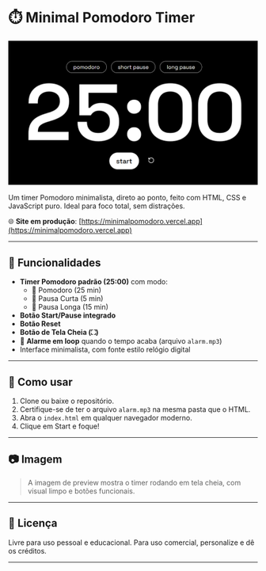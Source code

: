 # ⏱️ Minimal Pomodoro Timer

![Preview](./screenshot.png)

Um timer Pomodoro minimalista, direto ao ponto, feito com HTML, CSS e JavaScript puro. Ideal para foco total, sem distrações.

🌐 **Site em produção**: [https://minimalpomodoro.vercel.app](https://minimalpomodoro.vercel.app)

---

## 🎯 Funcionalidades

- **Timer Pomodoro padrão (25:00)** com modo:
  - 🍅 Pomodoro (25 min)
  - 🌿 Pausa Curta (5 min)
  - 🌴 Pausa Longa (15 min)
- **Botão Start/Pause integrado**
- **Botão Reset**
- **Botão de Tela Cheia (⛶)**
- 🔔 **Alarme em loop** quando o tempo acaba (arquivo `alarm.mp3`)
- Interface minimalista, com fonte estilo relógio digital

---

## 🚀 Como usar

1. Clone ou baixe o repositório.
2. Certifique-se de ter o arquivo `alarm.mp3` na mesma pasta que o HTML.
3. Abra o `index.html` em qualquer navegador moderno.
4. Clique em Start e foque!

---

## 📷 Imagem

> A imagem de preview mostra o timer rodando em tela cheia, com visual limpo e botões funcionais.

---

## 📄 Licença

Livre para uso pessoal e educacional. Para uso comercial, personalize e dê os créditos.

---
